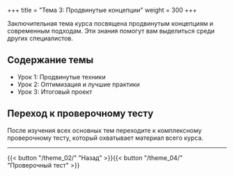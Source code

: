 +++
title = "Тема 3: Продвинутые концепции"
weight = 300
+++

Заключительная тема курса посвящена продвинутым концепциям и современным подходам. Эти знания помогут вам выделиться среди других специалистов.

## Содержание темы

- Урок 1: Продвинутые техники
- Урок 2: Оптимизация и лучшие практики
- Урок 3: Итоговый проект

## Переход к проверочному тесту

После изучения всех основных тем переходите к комплексному проверочному тесту, который охватывает материал всего курса.

---

{{< button "/theme_02/" "Назад" >}}{{< button "/theme_04/" "Проверочный тест" >}}
